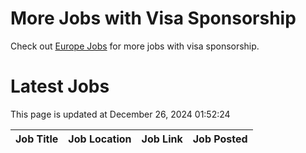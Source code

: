 # More Jobs with Visa Sponsorship

Check out [Europe Jobs](https://github.com/sureshparimi/europejobs#latest-jobs) for more jobs with visa sponsorship.

# Latest Jobs

This page is updated at December 26, 2024 01:52:24

| Job Title | Job Location | Job Link | Job Posted |
| --- | --- | --- | --- |
